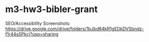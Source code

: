 # m3-hw3-bibler-grant

SEO/Accessibility Screenshots:
https://drive.google.com/drive/folders/1bJbd84kR1gEDkDVSbndz-f1r44sSPkcj?usp=sharing
